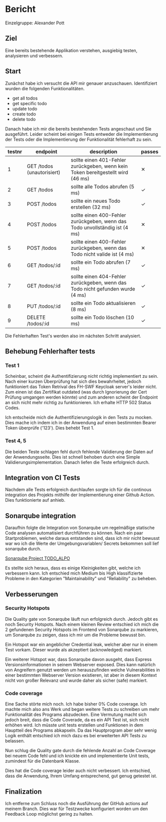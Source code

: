 # Bericht

Einzelgruppe: Alexander Pott

## Ziel

Eine bereits bestehende Applikation verstehen, ausgiebig testen, analysieren und verbessern.

## Start

Zunächst habe ich versucht die API mir genauer anzuschauen. Identifiziert wurden die folgenden Funktionalitäten.

- get all todos
- get specific todo
- update todo
- create todo
- delete todo

Danach habe ich mir die bereits bestehenden Tests angeschaut und Sie ausgeführt. Leider scheint bei einigen Tests entweder die Implementierung der Tests oder die Implementierung der Funktionalität fehlerhaft zu sein.

testnr|endpoint|description|passes
-|-|-|-
1|GET /todos (unautorisiert)| sollte einen 401-Fehler zurückgeben, wenn kein Token bereitgestellt wird (46 ms) | ✕
2|GET /todos|sollte alle Todos abrufen (5 ms)|✓
3|POST /todos|sollte ein neues Todo erstellen (32 ms)| ✓
4|POST /todos|sollte einen 400-Fehler zurückgeben, wenn das Todo unvollständig ist (4 ms)| ✕
5|POST /todos|sollte einen 400-Fehler zurückgeben, wenn das Todo nicht valide ist (4 ms)| ✕
6|GET /todos/:id|sollte ein Todo abrufen (7 ms)| ✓
7|GET /todos/:id|sollte einen 404-Fehler zurückgeben, wenn das Todo nicht gefunden wurde (4 ms)|✓ 
8|PUT /todos/:id|sollte ein Todo aktualisieren (8 ms)|✓ 
9|DELETE /todos/:id|sollte ein Todo löschen (10 ms)|✓

Die Fehlerhaften Test's werden also im nächsten Schritt analysiert.

## Behebung Fehlerhafter tests

### Test 1

Scheinbar, scheint die Authentifizierung nicht richtig implementiert zu sein. Nach einer kurzen Überprüfung hat sich dies bewahrheitet, jedoch funktioniert das Token Retrival des FH-SWF Keycloak server's leider nicht. Zum einen ist das Zertifikat outdated (was durch Ignorierung der Cert Prüfung umgangen werden könnte) und zum anderen scheint der Endpoint an sich nicht mehr richtig zu funktionieren. Ich erhalte HTTP 502 Status Codes.

Ich entscheide mich die Authentifizierungslogik in den Tests zu mocken. Dies mache ich indem ich in der Anwendung auf einen bestimmten Bearer Token überprüfe ('123'). Dies behebt Test 1.

### Test 4, 5

Die beiden Teste schlagen fehl durch fehlende Validierung der Daten auf der Anwendungsseite. Dies ist schnell behoben durch eine Simple Validierungsimplementation. Danach liefen die Teste erfolgreich durch.

## Integration von CI Tests

Nachdem alle Tests erfolgreich durchlaufen sorgte ich für die continous integration des Projekts mithilfe der Implementierung einer Github Action. Dies funktionierte auf anhieb.

## Sonarqube integration

Daraufhin folgte die Integration von Sonarqube um regelmäßige statische Code analysen automatisiert durchführen zu können. Nach ein paar Startproblemen, welche daraus entstanden sind, dass ich mir nicht bewusst war wo ich die Werte der Umgebungsvariablen/ Secrets bekommen soll lief sonarqube durch.

[Sonarqube Project TODO_ALPO](https://hopper.fh-swf.de/sonarqube/dashboard?id=todo_alpo&codeScope=overall)

Es stellte sich heraus, dass es einige Kleinigkeiten gibt, welche ich verbessern kann. Ich entschied mich Medium bis High klassifizierte Probleme in den Kategorien "Maintainability" und "Reliability" zu beheben.

## Verbesserungen

### Security Hotspots

Die Quality gate von Sonarqube läuft nun erfolgreich durch. Jedoch gibt es noch Security Hotspots. Nach einem kleinen Review entschied ich mich die 2 gefundenen Security Hotspots im Frontend von Sonarqube zu markieren, um Sonarqube zu zeigen, dass ich mir um die Probleme bewusst bin. 

Ein Hotspot war ein angeblicher Credential leak, welcher aber nur in einem Test vorkam. Dieser wurde als akzeptiert (acknowledged) markiert.

Ein weiterer Hotspot war, dass Sonarqube davon ausgeht, dass Express Versionsinformationen in seinem Webserver exposed. Dies kann natürlich von Angreifern genutzt werden um herauszufinden welche Vulnerabilities in einer bestimmten Webserver Version existieren, ist aber in diesem Kontext nicht von großer Relevanz und wurde daher als sicher (safe) markiert.

### Code coverage

Eine Sache störte mich noch. Ich habe bisher 0% Code coverage. Ich machte mich also ans Werk und began weitere Tests zu schreiben um mehr Funktionalität des Programs abzudecken. Eine Vermutung macht sich jedoch breit, dass die Code Coverade, da es ein API Test ist, sich nicht erhöhen wird. Ich müsste unit tests erstellen und Funktionen in dem Hauptteil des Programs abkapseln. Da das Hauptprogram aber sehr wenig Logik enthält entschied ich mich dazu es bei erweiterten API Tests zu belassen.

Nun schlug die Quality gate durch die fehlende Anzahl an Code Coverage bei neuem Code fehl und ich knickte ein und implementierte Unit tests, zumindest für die Datenbank Klasse.

Dies hat die Code coverage leider auch nicht verbessert. Ich entschied, dass die Anwendung, Ihrem Umfang entsprechend, gut genug getestet ist. 

## Finalization

Ich entferne zum Schluss noch die Ausführung der GitHub actions auf meinem Branch. Dies war für Testzwecke konfiguriert worden um den Feedback Loop möglichst gering zu halten.